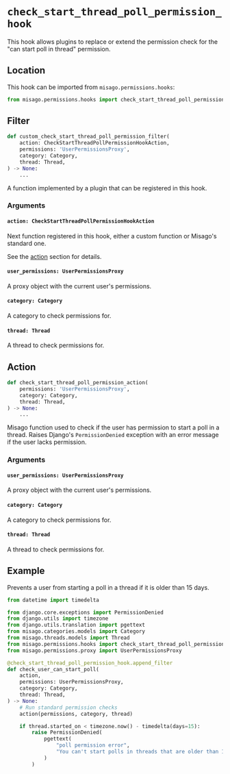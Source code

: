 # `check_start_thread_poll_permission_hook`

This hook allows plugins to replace or extend the permission check for the "can start poll in thread" permission.


## Location

This hook can be imported from `misago.permissions.hooks`:

```python
from misago.permissions.hooks import check_start_thread_poll_permission_hook
```


## Filter

```python
def custom_check_start_thread_poll_permission_filter(
    action: CheckStartThreadPollPermissionHookAction,
    permissions: 'UserPermissionsProxy',
    category: Category,
    thread: Thread,
) -> None:
    ...
```

A function implemented by a plugin that can be registered in this hook.


### Arguments

#### `action: CheckStartThreadPollPermissionHookAction`

Next function registered in this hook, either a custom function or Misago's standard one.

See the [action](#action) section for details.


#### `user_permissions: UserPermissionsProxy`

A proxy object with the current user's permissions.


#### `category: Category`

A category to check permissions for.


#### `thread: Thread`

A thread to check permissions for.


## Action

```python
def check_start_thread_poll_permission_action(
    permissions: 'UserPermissionsProxy',
    category: Category,
    thread: Thread,
) -> None:
    ...
```

Misago function used to check if the user has permission to start a poll in a thread. Raises Django's `PermissionDenied` exception with an error message if the user lacks permission.


### Arguments

#### `user_permissions: UserPermissionsProxy`

A proxy object with the current user's permissions.


#### `category: Category`

A category to check permissions for.


#### `thread: Thread`

A thread to check permissions for.


## Example

Prevents a user from starting a poll in a thread if it is older than 15 days.

```python
from datetime import timedelta

from django.core.exceptions import PermissionDenied
from django.utils import timezone
from django.utils.translation import pgettext
from misago.categories.models import Category
from misago.threads.models import Thread
from misago.permissions.hooks import check_start_thread_poll_permission_hook
from misago.permissions.proxy import UserPermissionsProxy

@check_start_thread_poll_permission_hook.append_filter
def check_user_can_start_poll(
    action,
    permissions: UserPermissionsProxy,
    category: Category,
    thread: Thread,
) -> None:
    # Run standard permission checks
    action(permissions, category, thread)

    if thread.started_on < timezone.now() - timedelta(days=15):
        raise PermissionDenied(
            pgettext(
                "poll permission error",
                "You can't start polls in threads that are older than 15 days."
            )
        )
```